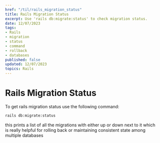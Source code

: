```yaml
---
href: "/til/rails_migration_status"
title: Rails Migration Status
excerpt: Use 'rails db:migrate:status' to check migration status.
date: 12/07/2023
tags:
- Rails
- migration
- status
- command
- rollback
- databases
published: false
updated: 12/07/2023
topics: Rails
---
```


# Rails Migration Status

To get rails migration status use the following command:
```bash
rails db:migrate:status
```

this prints a list of all the migrations with either up or down next to it which is really helpful for rolling back or maintaining consistent state among multiple databases